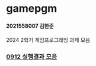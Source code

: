 # gamepgm
#### 2021558007 김한준
2024 2학기 게임프로그래밍 과제 모음

### [0912 실행결과 모음](https://github.com/G0guMa/gamepgm/blob/main/0912/readme.md)

